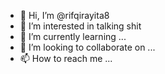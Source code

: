 - 👋 Hi, I’m @rifqirayita8
- 👀 I’m interested in talking shit
- 🌱 I’m currently learning ...
- 💞️ I’m looking to collaborate on ...
- 📫 How to reach me ...

<!---
rifqirayita8/rifqirayita8 is a ✨ special ✨ repository because its `README.md` (this file) appears on your GitHub profile.
You can click the Preview link to take a look at your changes.
--->
